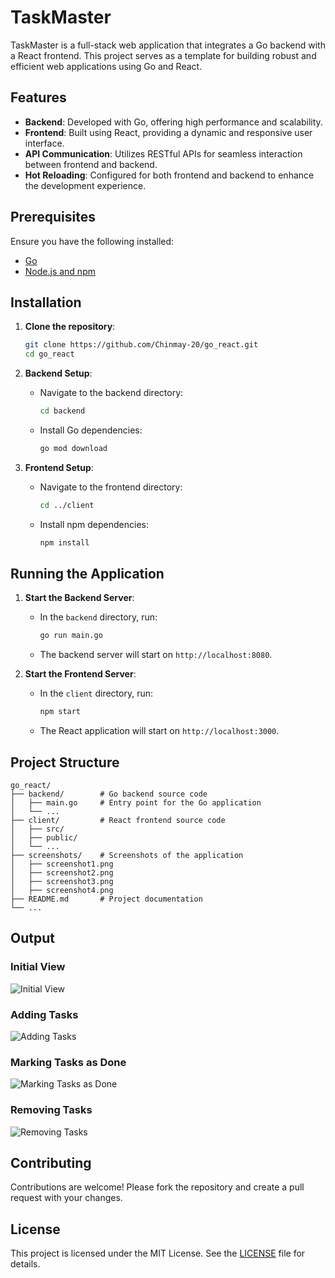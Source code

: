 # TaskMaster

TaskMaster is a full-stack web application that integrates a Go backend with a React frontend. This project serves as a template for building robust and efficient web applications using Go and React.

## Features

- **Backend**: Developed with Go, offering high performance and scalability.
- **Frontend**: Built using React, providing a dynamic and responsive user interface.
- **API Communication**: Utilizes RESTful APIs for seamless interaction between frontend and backend.
- **Hot Reloading**: Configured for both frontend and backend to enhance the development experience.

## Prerequisites

Ensure you have the following installed:

- [Go](https://golang.org/doc/install)
- [Node.js and npm](https://nodejs.org/)

## Installation

1. **Clone the repository**:

   ```bash
   git clone https://github.com/Chinmay-20/go_react.git
   cd go_react
   ```

2. **Backend Setup**:

   - Navigate to the backend directory:

     ```bash
     cd backend
     ```

   - Install Go dependencies:

     ```bash
     go mod download
     ```

3. **Frontend Setup**:

   - Navigate to the frontend directory:

     ```bash
     cd ../client
     ```

   - Install npm dependencies:

     ```bash
     npm install
     ```

## Running the Application

1. **Start the Backend Server**:

   - In the `backend` directory, run:

     ```bash
     go run main.go
     ```

   - The backend server will start on `http://localhost:8080`.

2. **Start the Frontend Server**:

   - In the `client` directory, run:

     ```bash
     npm start
     ```

   - The React application will start on `http://localhost:3000`.

## Project Structure

```plaintext
go_react/
├── backend/        # Go backend source code
│   ├── main.go     # Entry point for the Go application
│   └── ...
├── client/         # React frontend source code
│   ├── src/
│   ├── public/
│   └── ...
├── screenshots/    # Screenshots of the application
│   ├── screenshot1.png
│   ├── screenshot2.png
│   ├── screenshot3.png
│   ├── screenshot4.png
├── README.md       # Project documentation
└── ...
```

## Output

### Initial View
![Initial View](screenshots/Screenshot%202025-02-04%20at%201.24.37%E2%80%AFPM.png)

### Adding Tasks
![Adding Tasks](screenshots/Screenshot%202025-02-04%20at%201.25.37%E2%80%AFPM.png)

### Marking Tasks as Done
![Marking Tasks as Done](screenshots/Screenshot%202025-02-04%20at%201.26.04%E2%80%AFPM.png)

### Removing Tasks
![Removing Tasks](screenshots/Screenshot%202025-02-04%20at%201.26.41%E2%80%AFPM.png)

## Contributing

Contributions are welcome! Please fork the repository and create a pull request with your changes.

## License

This project is licensed under the MIT License. See the [LICENSE](LICENSE) file for details.

